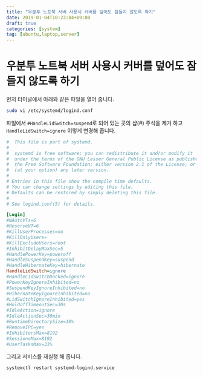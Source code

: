 ```yaml
---
title: "우분투 노트북 서버 사용시 커버를 덮어도 잠들지 않도록 하기"
date: 2019-01-04T10:23:04+09:00
draft: true
categories: [system]
tag: [ubuntu,laptop,server]
---
```


# 우분투 노트북 서버 사용시 커버를 덮어도 잠들지 않도록 하기

먼저 터미널에서 아래와 같은 파일을 열어 줍니다.

```bash
sudo vi /etc/systemd/logind.conf
```



파일에서 `#HandleLidSwitch=suspend`로 되어 있는 곳의 샵(#) 주석을 제거 하고 `HandleLidSwitch=ignore` 이렇게 변경해 줍니다.

```ini
#  This file is part of systemd.
#
#  systemd is free software; you can redistribute it and/or modify it
#  under the terms of the GNU Lesser General Public License as published by
#  the Free Software Foundation; either version 2.1 of the License, or
#  (at your option) any later version.
#
# Entries in this file show the compile time defaults.
# You can change settings by editing this file.
# Defaults can be restored by simply deleting this file.
#
# See logind.conf(5) for details.

[Login]
#NAutoVTs=6
#ReserveVT=6
#KillUserProcesses=no
#KillOnlyUsers=
#KillExcludeUsers=root
#InhibitDelayMaxSec=5
#HandlePowerKey=poweroff
#HandleSuspendKey=suspend
#HandleHibernateKey=hibernate
HandleLidSwitch=ignore
#HandleLidSwitchDocked=ignore
#PowerKeyIgnoreInhibited=no
#SuspendKeyIgnoreInhibited=no
#HibernateKeyIgnoreInhibited=no
#LidSwitchIgnoreInhibited=yes
#HoldoffTimeoutSec=30s
#IdleAction=ignore
#IdleActionSec=30min
#RuntimeDirectorySize=10%
#RemoveIPC=yes
#InhibitorsMax=8192
#SessionsMax=8192
#UserTasksMax=33%
```



그리고 서비스를 재실행 해 줍니다.

```bash
systemctl restart systemd-logind.service
```

